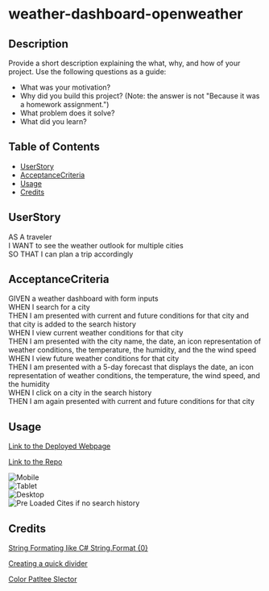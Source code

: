 # weather-dashboard-openweather

## Description

Provide a short description explaining the what, why, and how of your project. Use the following questions as a guide:

- What was your motivation?
- Why did you build this project? (Note: the answer is not "Because it was a homework assignment.")
- What problem does it solve?
- What did you learn?

## Table of Contents

- [UserStory](#userstory)
- [AcceptanceCriteria](#acceptancecriteria)
- [Usage](#usage)
- [Credits](#credits)

## UserStory

AS A traveler  
I WANT to see the weather outlook for multiple cities  
SO THAT I can plan a trip accordingly  

## AcceptanceCriteria

GIVEN a weather dashboard with form inputs  
WHEN I search for a city  
THEN I am presented with current and future conditions for that city and that city is added to the search history  
WHEN I view current weather conditions for that city  
THEN I am presented with the city name, the date, an icon representation of weather conditions, the temperature, the humidity, and the the wind speed  
WHEN I view future weather conditions for that city  
THEN I am presented with a 5-day forecast that displays the date, an icon representation of weather conditions, the temperature, the wind speed, and the humidity  
WHEN I click on a city in the search history  
THEN I am again presented with current and future conditions for that city  

## Usage

[Link to the Deployed Webpage](https://KevinRhode.github.io/weather-dashboard-openweather/)  

[Link to the Repo](https://github.com/KevinRhode/weather-dashboard-openweather)


![Mobile](./assets/images/Mobile.png)  
![Tablet](./assets/images/Tablet.png)  
![Desktop](./assets/images/Desktop.png)  
![Pre Loaded Cites if no search history](./assets/images/pre-loaded-cities.png)


## Credits


[String Formating like C# String.Format {0}](https://stackoverflow.com/questions/610406/javascript-equivalent-to-printf-string-format)

[Creating a quick divider](https://www.w3schools.com/howto/howto_css_dividers.asp)

[Color Patltee Slector](https://coolors.co/3e000c-fb4b4e-ffcbdd-7c0b2b-d10000)